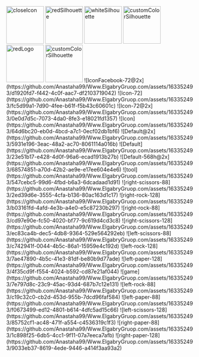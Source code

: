 <img width="100" alt="closeIcon" src="https://github.com/Anastaha99/Www.ElgabryGruop.com/assets/163352493/329e869f-e7cd-4ce3-a613-63360ae2cc49">
<img width="100" alt="redSilhouette" src="https://github.com/Anastaha99/Www.ElgabryGruop.com/assets/163352493/77896c66-a187-4aad-955e-a83b2861578d">
<img width="100" alt="whiteSilhouette" src="https://github.com/Anastaha99/Www.ElgabryGruop.com/assets/163352493/aba3267a-124b-418e-9150-0641633ee4fe">
<img width="100" alt="customColorSilhouette" src="https://github.com/Anastaha99/Www.ElgabryGruop.com/assets/163352493/c641d8c7-b3b1-4b71-9259-a787279b8888">
<img width="100" alt="redLogo" src="https://github.com/Anastaha99/Www.ElgabryGruop.com/assets/163352493/69c6a718-0961-4428-925e-4fc38f0a8a7c">
<img width="100" alt="customColorSilhouette" src="https://github.com/Anastaha99/Www.ElgabryGruop.com/assets/163352493/d12fff4b-6caf-4967-83b2-865dcc904ee3">
![IconFacebook-72@2x](https://github.com/Anastaha99/Www.ElgabryGruop.com/assets/163352493/d1920fd7-f442-4c0f-aac7-df2103719042)
![Icon-72](https://github.com/Anastaha99/Www.ElgabryGruop.com/assets/163352493/fc5d99a1-7d90-4fee-b61f-f5b43c60601c)
![Icon-72@2x](https://github.com/Anastaha99/Www.ElgabryGruop.com/assets/163352493/0e0d7d5c-7073-4da0-8fe3-e18021fd1357)
![Icon](https://github.com/Anastaha99/Www.ElgabryGruop.com/assets/163352493/64d6bc20-eb0d-4bcd-a7c1-0ecf02db1bf6)
![Default@2x](https://github.com/Anastaha99/Www.ElgabryGruop.com/assets/163352493/5931e196-3eac-48a2-ac70-8061114a016b)
![Default](https://github.com/Anastaha99/Www.ElgabryGruop.com/assets/163352493/23e51b17-e428-4d0f-96a6-ecad1913b27b)
![Default-568h@2x](https://github.com/Anastaha99/Www.ElgabryGruop.com/assets/163352493/68574851-a70d-42b2-ae9e-e17ee604e4e6)
![tool](https://github.com/Anastaha99/Www.ElgabryGruop.com/assets/163352493/547cebc5-99d6-4fbd-b6a3-6dcadaad1d91)
![right-scissors-88](https://github.com/Anastaha99/Www.ElgabryGruop.com/assets/163352493/2ed39d6e-3555-4cfa-b136-80ac163d1c17)
![right-rock-128](https://github.com/Anastaha99/Www.ElgabryGruop.com/assets/163352493/b03161fd-4afd-4e3b-a4e0-e5c87230b297)
![right-rock-88](https://github.com/Anastaha99/Www.ElgabryGruop.com/assets/163352493/cd97e90e-fc50-4020-bf77-9c619d4cd3c8)
![right-scissors-128](https://github.com/Anastaha99/Www.ElgabryGruop.com/assets/163352493/ec83ca4b-dec5-4db8-9364-529e564292eb)
![left-scissors-88](https://github.com/Anastaha99/Www.ElgabryGruop.com/assets/163352493/c742941f-0044-4b5c-86a1-15959e4c192d)
![left-rock-128](https://github.com/Anastaha99/Www.ElgabryGruop.com/assets/163352493/7ae47890-4b5c-41e3-81df-be80b9d77ade)
![left-paper-128](https://github.com/Anastaha99/Www.ElgabryGruop.com/assets/163352493/4f35cd9f-f554-4024-b592-cd87e21af044)
![game](https://github.com/Anastaha99/Www.ElgabryGruop.com/assets/163352493/7e797d8c-23c9-45ac-93d4-687b7c12e131)
![left-rock-88](https://github.com/Anastaha99/Www.ElgabryGruop.com/assets/163352493/c19c32c0-cb2d-453d-955b-7dcd96faf584)
![left-paper-88](https://github.com/Anastaha99/Www.ElgabryGruop.com/assets/163352493/f0673499-ed12-4801-b614-4dfc5ad15c66)
![left-scissors-128](https://github.com/Anastaha99/Www.ElgabryGruop.com/assets/163352493/85752cf1-ac48-471f-a554-c4536319c1f3)
![right-paper-88](https://github.com/Anastaha99/Www.ElgabryGruop.com/assets/163352493/1c898f25-6db5-4cc1-9f11-07a7eeca7afb)
![right-paper-128](https://github.com/Anastaha99/Www.ElgabryGruop.com/assets/163352493/9033eb37-8619-4ede-9446-a414f3aa93a2)
